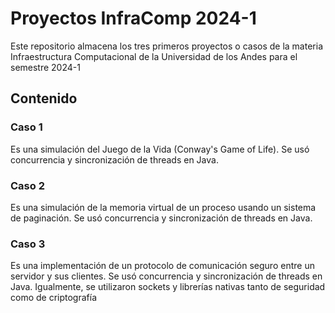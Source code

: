 # Proyectos InfraComp 2024-1

Este repositorio almacena los tres primeros proyectos o casos de la materia Infraestructura Computacional de la Universidad de los Andes para el semestre 2024-1

## Contenido

### **Caso 1**

Es una simulación del Juego de la Vida (Conway's Game of Life). Se usó concurrencia y sincronización de threads en Java.

### **Caso 2**

Es una simulación de la memoria virtual de un proceso usando un sistema de paginación. Se usó concurrencia y sincronización de threads en Java.

### **Caso 3**

Es una implementación de un protocolo de comunicación seguro entre un servidor y sus clientes. Se usó concurrencia y sincronización de threads en Java. Igualmente, se utilizaron sockets y librerías nativas tanto de seguridad como de criptografía

